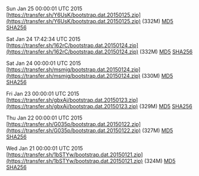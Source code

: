 Sun Jan 25 00:00:01 UTC 2015 [https://transfer.sh/Y6UsK/bootstrap.dat.20150125.zip](https://transfer.sh/Y6UsK/bootstrap.dat.20150125.zip) (332M) [MD5](https://transfer.sh/CyJXC/md5.txt) [SHA256](https://transfer.sh/hXu45/sha256.txt)

Sat Jan 24 17:42:34 UTC 2015 [https://transfer.sh/162rC/bootstrap.dat.20150124.zip](https://transfer.sh/162rC/bootstrap.dat.20150124.zip) (332M) [MD5](https://transfer.sh/2ZlBk/md5.txt) [SHA256](https://transfer.sh/2LI8O/sha256.txt)

Sat Jan 24 00:00:01 UTC 2015 [https://transfer.sh/msmjg/bootstrap.dat.20150124.zip](https://transfer.sh/msmjg/bootstrap.dat.20150124.zip) (330M) [MD5](https://transfer.sh/19Nuz5/md5.txt) [SHA256](https://transfer.sh/1cqJlv/sha256.txt)

Fri Jan 23 00:00:01 UTC 2015 [https://transfer.sh/gbxAj/bootstrap.dat.20150123.zip](https://transfer.sh/gbxAj/bootstrap.dat.20150123.zip) (329M) [MD5](https://transfer.sh/vUXCh/md5.txt) [SHA256](https://transfer.sh/5IQhL/sha256.txt)

Thu Jan 22 00:00:01 UTC 2015 [https://transfer.sh/G035p/bootstrap.dat.20150122.zip](https://transfer.sh/G035p/bootstrap.dat.20150122.zip) (327M) [MD5](https://transfer.sh/1eNZOR/md5.txt) [SHA256](https://transfer.sh/xJT26/sha256.txt)

Wed Jan 21 00:00:01 UTC 2015 [https://transfer.sh/1bSTYw/bootstrap.dat.20150121.zip](https://transfer.sh/1bSTYw/bootstrap.dat.20150121.zip) (324M) [MD5](https://transfer.sh/zFxdv/md5.txt) [SHA256](https://transfer.sh/iTdGM/sha256.txt)

